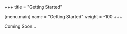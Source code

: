 +++
title = "Getting Started"

[menu.main]
name = "Getting Started"
weight = -100
+++

Coming Soon...
